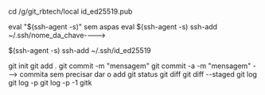 cd /g/git_rbtech/local
id_ed25519.pub

eval "$(ssh-agent -s)" sem aspas eval $(ssh-agent -s)
ssh-add ~/.ssh/nome_da_chave---->

$(ssh-agent -s)
ssh-add ~/.ssh/id_ed25519

git init
git add .
git commit -m "mensagem"
git commit -a -m "mensagem" ---> commita sem precisar dar o add
git status
git diff
git diff --staged
git log
git log -p
git log -p -1
gitk
